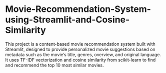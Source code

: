 # Movie-Recommendation-System-using-Streamlit-and-Cosine-Similarity
This project is a content-based movie recommendation system built with Streamlit, designed to provide personalized movie suggestions based on metadata such as the movie’s title, genres, overview, and original language. It uses TF-IDF vectorization and cosine similarity from scikit-learn to find and recommend the top 10 most similar movies.

